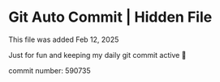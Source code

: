 # Git Auto Commit | Hidden File

This file was added Feb 12, 2025

Just for fun and keeping my daily git commit active 🤪

commit number: 590735
